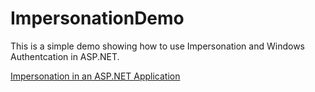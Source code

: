 # ImpersonationDemo

This is a simple demo showing how to use Impersonation and Windows Authentcation in ASP.NET.

[Impersonation in an ASP.NET Application](https://brightideatechnology.blogspot.com/2024/07/impersonation-in-aspnet-application.html)
